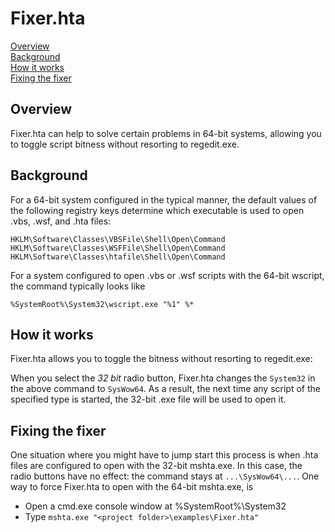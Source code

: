 # Fixer.hta

[Overview]  
[Background]  
[How it works]  
[Fixing the fixer]

## Overview

Fixer.hta can help to solve certain problems in 64-bit systems, allowing you to toggle script bitness without resorting to regedit.exe.  

## Background

For a 64-bit system configured in the typical manner, the default values of the following registry keys determine which executable is used to open .vbs, .wsf, and .hta files:  

``` paths
HKLM\Software\Classes\VBSFile\Shell\Open\Command
HKLM\Software\Classes\WSFFile\Shell\Open\Command
HKLM\Software\Classes\htafile\Shell\Open\Command
```

For a system configured to open .vbs or .wsf scripts with the 64-bit wscript, the command typically looks like  

`%SystemRoot%\System32\wscript.exe "%1" %*`

## How it works

Fixer.hta allows you to toggle the bitness without resorting to regedit.exe:

When you select the *32 bit* radio button, Fixer.hta changes the `System32` in the above command to `SysWow64`. As a result, the next time any script of the specified type is started, the 32-bit .exe file will be used to open it.

## Fixing the fixer

One situation where you might have to jump start this process is when .hta files are configured to open with the 32-bit mshta.exe. In this case, the radio buttons have no effect: the command stays at `...\SysWow64\...`. One way to force Fixer.hta to open with the 64-bit mshta.exe, is

- Open a cmd.exe console window at %SystemRoot%\System32
- Type `mshta.exe "<project folder>\examples\Fixer.hta"`

`` `` `` ``

[Overview]: #overview  
[Background]: #background  
[How it works]: #how-it-works  
[Fixing the fixer]: #fixing-the-fixer
